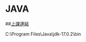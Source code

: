 # JAVA
##[上課連結](https://github.com/MyDearGreatTeacher/2022_1_courses)


C:\Program Files\Java\jdk-17.0.2\bin
